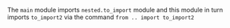 The `main` module imports `nested.to_import` module and this module in turn imports `to_import2` via the command `from .. import to_import2`
